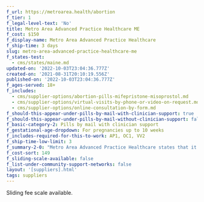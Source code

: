 ```yaml
---
f_url: https://metroarea.health/abortion
f_tier: 1
f_legal-level-text: 'No'
title: Metro Area Advanced Practice Healthcare ME
f_cost: $150
f_display-name: Metro Area Advanced Practice Healthcare
f_ship-time: 3 days
slug: metro-area-advanced-practice-healthcare-me
f_states-test:
  - cms/states/maine.md
updated-on: '2022-10-03T23:04:36.777Z'
created-on: '2021-08-31T20:10:19.556Z'
published-on: '2022-10-03T23:04:36.777Z'
f_ages-served: 18+
f_includes:
  - cms/supplier-options/abortion-pills-mifepristone-misoprostol.md
  - cms/supplier-options/virtual-visits-by-phone-or-video-on-request.md
  - cms/supplier-options/online-consultation-by-form.md
f_should-this-appear-under-pills-by-mail-with-clinician-support: true
f_should-this-appear-under-pills-by-mail-without-clinician-support: false
f_basic-category-2: Pills by mail with clinician support
f_gestational-age-dropdown: For pregnancies up to 10 weeks
f_includes-required-for-this-to-work: AP1, OC1, VV2
f_ship-time-low-limit: 3
f_summary-2-0: "Metro Area Advanced Practice Healthcare states that it is a clinic that provides telehealth sexual and reproductive health care. We offer medication abortion up to 70 days from your last menstrual period. \_\n\n*   Offers phone and text support. Video visits available on request.\n*   The pills can be mailed only to a Maine address.\n*   Sliding scale available.\n*   Medicaid and insurance not currently accepted."
f_cost-sort: 149
f_sliding-scale-available: false
f_list-under-community-support-networks: false
layout: '[suppliers].html'
tags: suppliers
---
```


Sliding fee scale available.
